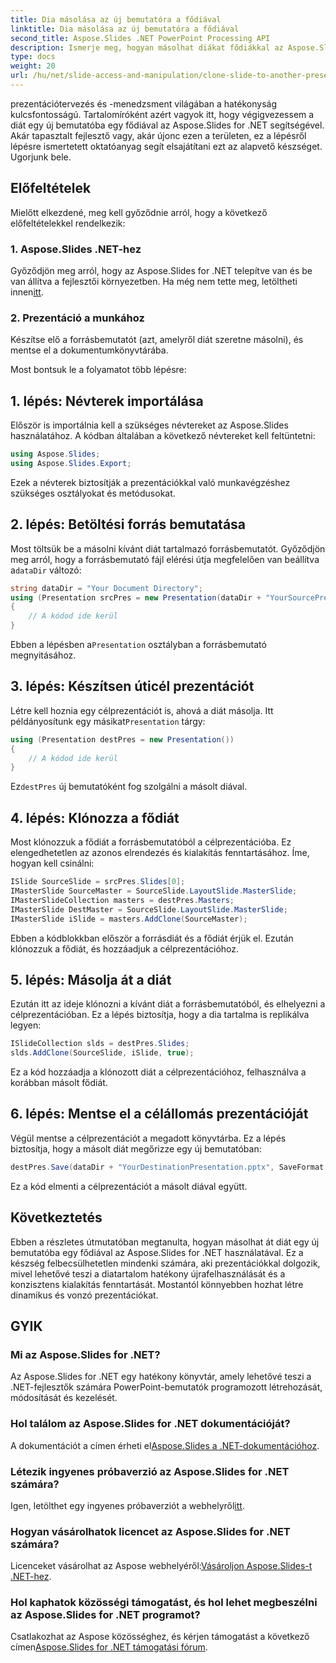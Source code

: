 ```yaml
---
title: Dia másolása az új bemutatóra a fődiával
linktitle: Dia másolása az új bemutatóra a fődiával
second_title: Aspose.Slides .NET PowerPoint Processing API
description: Ismerje meg, hogyan másolhat diákat fődiákkal az Aspose.Slides for .NET segítségével. Növelje prezentációs készségeit ezzel a lépésenkénti útmutatóval.
type: docs
weight: 20
url: /hu/net/slide-access-and-manipulation/clone-slide-to-another-presentation-with-master/
---
```


prezentációtervezés és -menedzsment világában a hatékonyság kulcsfontosságú. Tartalomíróként azért vagyok itt, hogy végigvezessem a diát egy új bemutatóba egy fődiával az Aspose.Slides for .NET segítségével. Akár tapasztalt fejlesztő vagy, akár újonc ezen a területen, ez a lépésről lépésre ismertetett oktatóanyag segít elsajátítani ezt az alapvető készséget. Ugorjunk bele.

## Előfeltételek

Mielőtt elkezdené, meg kell győződnie arról, hogy a következő előfeltételekkel rendelkezik:

### 1. Aspose.Slides .NET-hez

 Győződjön meg arról, hogy az Aspose.Slides for .NET telepítve van és be van állítva a fejlesztői környezetben. Ha még nem tette meg, letöltheti innen[itt](https://releases.aspose.com/slides/net/).

### 2. Prezentáció a munkához

Készítse elő a forrásbemutatót (azt, amelyről diát szeretne másolni), és mentse el a dokumentumkönyvtárába.

Most bontsuk le a folyamatot több lépésre:

## 1. lépés: Névterek importálása

Először is importálnia kell a szükséges névtereket az Aspose.Slides használatához. A kódban általában a következő névtereket kell feltüntetni:

```csharp
using Aspose.Slides;
using Aspose.Slides.Export;
```

Ezek a névterek biztosítják a prezentációkkal való munkavégzéshez szükséges osztályokat és metódusokat.

## 2. lépés: Betöltési forrás bemutatása

 Most töltsük be a másolni kívánt diát tartalmazó forrásbemutatót. Győződjön meg arról, hogy a forrásbemutató fájl elérési útja megfelelően van beállítva a`dataDir` változó:

```csharp
string dataDir = "Your Document Directory";
using (Presentation srcPres = new Presentation(dataDir + "YourSourcePresentation.pptx"))
{
    // A kódod ide kerül
}
```

 Ebben a lépésben a`Presentation` osztályban a forrásbemutató megnyitásához.

## 3. lépés: Készítsen úticél prezentációt

 Létre kell hoznia egy célprezentációt is, ahová a diát másolja. Itt példányosítunk egy másikat`Presentation` tárgy:

```csharp
using (Presentation destPres = new Presentation())
{
    // A kódod ide kerül
}
```

 Ez`destPres` új bemutatóként fog szolgálni a másolt diával.

## 4. lépés: Klónozza a fődiát

Most klónozzuk a fődiát a forrásbemutatóból a célprezentációba. Ez elengedhetetlen az azonos elrendezés és kialakítás fenntartásához. Íme, hogyan kell csinálni:

```csharp
ISlide SourceSlide = srcPres.Slides[0];
IMasterSlide SourceMaster = SourceSlide.LayoutSlide.MasterSlide;
IMasterSlideCollection masters = destPres.Masters;
IMasterSlide DestMaster = SourceSlide.LayoutSlide.MasterSlide;
IMasterSlide iSlide = masters.AddClone(SourceMaster);
```

Ebben a kódblokkban először a forrásdiát és a fődiát érjük el. Ezután klónozzuk a fődiát, és hozzáadjuk a célprezentációhoz.

## 5. lépés: Másolja át a diát

Ezután itt az ideje klónozni a kívánt diát a forrásbemutatóból, és elhelyezni a célprezentációban. Ez a lépés biztosítja, hogy a dia tartalma is replikálva legyen:

```csharp
ISlideCollection slds = destPres.Slides;
slds.AddClone(SourceSlide, iSlide, true);
```

Ez a kód hozzáadja a klónozott diát a célprezentációhoz, felhasználva a korábban másolt fődiát.

## 6. lépés: Mentse el a célállomás prezentációját

Végül mentse a célprezentációt a megadott könyvtárba. Ez a lépés biztosítja, hogy a másolt diát megőrizze egy új bemutatóban:

```csharp
destPres.Save(dataDir + "YourDestinationPresentation.pptx", SaveFormat.Pptx);
```

Ez a kód elmenti a célprezentációt a másolt diával együtt.

## Következtetés

Ebben a részletes útmutatóban megtanulta, hogyan másolhat át diát egy új bemutatóba egy fődiával az Aspose.Slides for .NET használatával. Ez a készség felbecsülhetetlen mindenki számára, aki prezentációkkal dolgozik, mivel lehetővé teszi a diatartalom hatékony újrafelhasználását és a konzisztens kialakítás fenntartását. Mostantól könnyebben hozhat létre dinamikus és vonzó prezentációkat.


## GYIK

### Mi az Aspose.Slides for .NET?
Az Aspose.Slides for .NET egy hatékony könyvtár, amely lehetővé teszi a .NET-fejlesztők számára PowerPoint-bemutatók programozott létrehozását, módosítását és kezelését.

### Hol találom az Aspose.Slides for .NET dokumentációját?
 A dokumentációt a címen érheti el[Aspose.Slides a .NET-dokumentációhoz](https://reference.aspose.com/slides/net/).

### Létezik ingyenes próbaverzió az Aspose.Slides for .NET számára?
 Igen, letölthet egy ingyenes próbaverziót a webhelyről[itt](https://releases.aspose.com/).

### Hogyan vásárolhatok licencet az Aspose.Slides for .NET számára?
 Licenceket vásárolhat az Aspose webhelyéről:[Vásároljon Aspose.Slides-t .NET-hez](https://purchase.aspose.com/buy).

### Hol kaphatok közösségi támogatást, és hol lehet megbeszélni az Aspose.Slides for .NET programot?
 Csatlakozhat az Aspose közösséghez, és kérjen támogatást a következő címen[Aspose.Slides for .NET támogatási fórum](https://forum.aspose.com/).